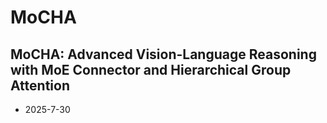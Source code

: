 # MoCHA
## MoCHA: Advanced Vision-Language Reasoning with MoE Connector and Hierarchical Group Attention

* 2025-7-30 
